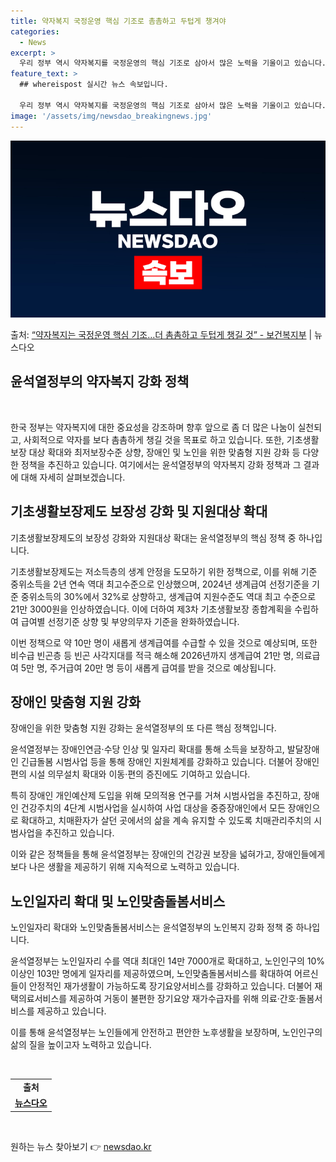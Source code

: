 ```yaml
---
title: 약자복지 국정운영 핵심 기조로 촘촘하고 두텁게 챙겨야
categories:
  - News
excerpt: >
  우리 정부 역시 약자복지를 국정운영의 핵심 기조로 삼아서 많은 노력을 기울이고 있습니다. 앞으로도 사회적 약…
feature_text: >
  ## whereispost 실시간 뉴스 속보입니다.

  우리 정부 역시 약자복지를 국정운영의 핵심 기조로 삼아서 많은 노력을 기울이고 있습니다. 앞으로도 사회적 약…
image: '/assets/img/newsdao_breakingnews.jpg'
---
```


![뉴스다오 속보](/assets/img/newsdao_breakingnews.jpg)

<p>출처: <a href="https://newsdao.kr/3773" rel="dofollow">“약자복지는 국정운영 핵심 기조…더 촘촘하고 두텁게 챙길 것” - 보건복지부</a> | 뉴스다오</p>

<h2 data-ke-size="size26">윤석열정부의 약자복지 강화 정책</h2>

<p data-ke-size="size16">&nbsp;</p>

한국 정부는 약자복지에 대한 중요성을 강조하며 향후 앞으로 좀 더 많은 나눔이 실천되고, 사회적으로 약자를 보다 촘촘하게 챙길 것을 목표로 하고 있습니다. 또한, 기초생활보장 대상 확대와 최저보장수준 상향, 장애인 및 노인을 위한 맞춤형 지원 강화 등 다양한 정책을 추진하고 있습니다. 여기에서는 윤석열정부의 약자복지 강화 정책과 그 결과에 대해 자세히 살펴보겠습니다.

<h2 data-ke-size="size26">기초생활보장제도 보장성 강화 및 지원대상 확대</h2>

<p data-ke-size="size16">기초생활보장제도의 보장성 강화와 지원대상 확대는 윤석열정부의 핵심 정책 중 하나입니다.</p>

기초생활보장제도는 저소득층의 생계 안정을 도모하기 위한 정책으로, 이를 위해 기준 중위소득을 2년 연속 역대 최고수준으로 인상했으며, 2024년 생계급여 선정기준을 기준 중위소득의 30%에서 32%로 상향하고, 생계급여 지원수준도 역대 최고 수준으로 21만 3000원을 인상하였습니다. 이에 더하여 제3차 기초생활보장 종합계획을 수립하여 급여별 선정기준 상향 및 부양의무자 기준을 완화하였습니다.

이번 정책으로 약 10만 명이 새롭게 생계급여를 수급할 수 있을 것으로 예상되며, 또한 비수급 빈곤층 등 빈곤 사각지대를 적극 해소해 2026년까지 생계급여 21만 명, 의료급여 5만 명, 주거급여 20만 명 등이 새롭게 급여를 받을 것으로 예상됩니다.

<h2 data-ke-size="size26">장애인 맞춤형 지원 강화</h2>

<p data-ke-size="size16">장애인을 위한 맞춤형 지원 강화는 윤석열정부의 또 다른 핵심 정책입니다.</p>

윤석열정부는 장애인연금·수당 인상 및 일자리 확대를 통해 소득을 보장하고, 발달장애인 긴급돌봄 시범사업 등을 통해 장애인 지원체계를 강화하고 있습니다. 더불어 장애인 편의 시설 의무설치 확대와 이동·편의 증진에도 기여하고 있습니다.

특히 장애인 개인예산제 도입을 위해 모의적용 연구를 거쳐 시범사업을 추진하고, 장애인 건강주치의 4단계 시범사업을 실시하여 사업 대상을 중증장애인에서 모든 장애인으로 확대하고, 치매환자가 살던 곳에서의 삶을 계속 유지할 수 있도록 치매관리주치의 시범사업을 추진하고 있습니다.

이와 같은 정책들을 통해 윤석열정부는 장애인의 건강권 보장을 넓혀가고, 장애인들에게 보다 나은 생활을 제공하기 위해 지속적으로 노력하고 있습니다.

<h2 data-ke-size="size26">노인일자리 확대 및 노인맞춤돌봄서비스</h2>

<p data-ke-size="size16">노인일자리 확대와 노인맞춤돌봄서비스는 윤석열정부의 노인복지 강화 정책 중 하나입니다.</p>

윤석열정부는 노인일자리 수를 역대 최대인 14만 7000개로 확대하고, 노인인구의 10% 이상인 103만 명에게 일자리를 제공하였으며, 노인맞춤돌봄서비스를 확대하여 어르신들이 안정적인 재가생활이 가능하도록 장기요양서비스를 강화하고 있습니다. 더불어 재택의료서비스를 제공하여 거동이 불편한 장기요양 재가수급자를 위해 의료·간호·돌봄서비스를 제공하고 있습니다.

이를 통해 윤석열정부는 노인들에게 안전하고 편안한 노후생활을 보장하며, 노인인구의 삶의 질을 높이고자 노력하고 있습니다.

<p data-ke-size="size16">&nbsp;</p>

<table>
	<tbody>
		<tr>
			<td style="text-align: center; height: 17px;"><b>출처</b></td>
		</tr>
		<tr>
			<td style="text-align: center; height: 17px;"><b><a href="https://newsdao.kr/3773">뉴스다오</a></b></td>
		</tr>
	</tbody>
</table>

<p data-ke-size="size16">&nbsp;</p> 

원하는 뉴스 찾아보기 👉 <a href="https://newsdao.kr" rel="dofollow">newsdao.kr</a>


